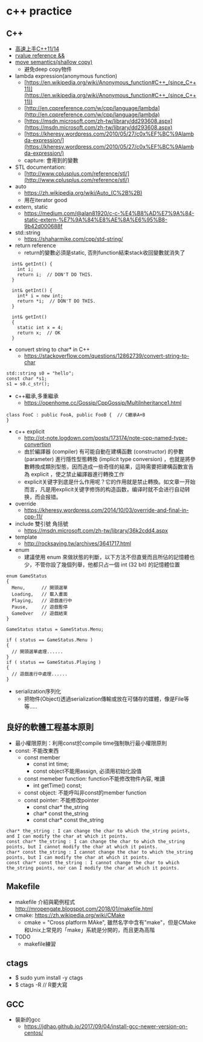 # c++ practice
## C++
* [高速上手C++11/14](https://legacy.gitbook.com/book/changkun/cpp1x-tutorial/details)
* [rvalue reference &&](https://shininglionking.blogspot.com/2013/06/c-rvalue-reference.html)
* [move semantics(shallow copy)](https://www.youtube.com/watch?v=IOkgBrXCtfo)
  * 避免deep copy物件
* lambda expression(anonymous function)
  * [https://en.wikipedia.org/wiki/Anonymous_function#C++_(since_C++11)](https://en.wikipedia.org/wiki/Anonymous_function#C++_(since_C++11))
  * [http://en.cppreference.com/w/cpp/language/lambda](http://en.cppreference.com/w/cpp/language/lambda)
  * [https://msdn.microsoft.com/zh-tw/library/dd293608.aspx](https://msdn.microsoft.com/zh-tw/library/dd293608.aspx)
  * [https://kheresy.wordpress.com/2010/05/27/c0x%EF%BC%9Alambda-expression/](https://kheresy.wordpress.com/2010/05/27/c0x%EF%BC%9Alambda-expression/)
  * capture: 會用到的變數
* STL documentation:
  * [http://www.cplusplus.com/reference/stl/](http://www.cplusplus.com/reference/stl/)
* auto
  * https://zh.wikipedia.org/wiki/Auto_(C%2B%2B)
  * 用在iterator good
* extern, static
  * https://medium.com/@alan81920/c-c-%E4%B8%AD%E7%9A%84-static-extern-%E7%9A%84%E8%AE%8A%E6%95%B8-9b42d000688f
* std::string
  * https://shaharmike.com/cpp/std-string/
* return reference
  * return的變數必須是static, 否則function結束stack收回變數就消失了
```
  int& getInt() {
    int i;
    return i;  // DON'T DO THIS.
  }
  
  int& getInt() {
    int* i = new int;
    return *i;  // DON'T DO THIS.
  }
  
  int& getInt()
  {
    static int x = 4;
    return x;  // OK
  }
```
* convert string to char* in C++
  * https://stackoverflow.com/questions/12862739/convert-string-to-char
```
std::string s0 = "hello";
const char *s1;
s1 = s0.c_str();
```
* c++繼承,多重繼承
  * https://openhome.cc/Gossip/CppGossip/MultiInheritance1.html
```
class FooC : public FooA, public FooB {  // C繼承A+B
}
```
* c++ explicit
  * http://ot-note.logdown.com/posts/173174/note-cpp-named-type-convertion
  * 由於編譯器 (compiler) 有可能自動在建構函數 (constructor) 的參數 (parameter) 進行隱性型態轉換 (implicit type conversion) ，也就是將參數轉換成類別型態，因而造成一些奇怪的結果，這時需要把建構函數宣告為 explicit ，使之禁止編譯器進行轉換工作
  * explicit关键字到底是什么作用呢？它的作用就是禁止轉換。如文章一开始而言，凡是用explicit关键字修饰的构造函数，编译时就不会进行自动转换，而会报错。
* override
  * https://kheresy.wordpress.com/2014/10/03/override-and-final-in-cpp-11/
* include 雙引號 角括號
  * https://msdn.microsoft.com/zh-tw/library/36k2cdd4.aspx
* template
  * http://rocksaying.tw/archives/3641717.html
* enum
  * 建議使用 enum 來做狀態的判斷，以下方法不但直覺而且所佔的記憶體也少，不管你設了幾個列舉，他都只占一個 int (32 bit) 的記憶體位置
```
enum GameStatus
{
  Menu,      // 開頭選單
  Loading,   // 載入畫面
  Playing,   // 遊戲進行中
  Pause,     // 遊戲暫停
  GameOver   // 遊戲結束
}
 
GameStatus status = GameStatus.Menu;
 
if ( status == GameStatus.Menu )
{
  // 開頭選單處理......
}
if ( status == GameStatus.Playing )
{
  // 遊戲進行中處理......
}
```
* serialization序列化
   * 把物件(Object)透過serialization傳輸或放在可儲存的媒體，像是File等等.....

## 良好的軟體工程基本原則
* 最小權限原則：利用const於compile time強制執行最小權限原則
* const: 不能改東西
  * const member
    * const int time;
    * const object不能用assign, 必須用初始化設值
  * const memeber function: function不能修改物件內容, 唯讀
    * int getTime() const;
  * const object: 不能呼叫非const的member function
  * const pointer: 不能修改pointer
    * const char* the_string
    * char* const the_string
    * const char* const the_string
```
char* the_string : I can change the char to which the_string points, and I can modify the char at which it points.
const char* the_string : I can change the char to which the_string points, but I cannot modify the char at which it points.
char* const the_string : I cannot change the char to which the_string points, but I can modify the char at which it points.
const char* const the_string : I cannot change the char to which the_string points, nor can I modify the char at which it points.
```

## Makefile
* makefile 介紹與範例程式 http://mropengate.blogspot.com/2018/01/makefile.html
* cmake: https://zh.wikipedia.org/wiki/CMake
  * cmake = "Cross platform MAke", 雖然名字中含有"make"，但是CMake和Unix上常見的「make」系統是分開的，而且更為高階
* TODO
  * makefile練習
  
## ctags
* $ sudo yum install -y ctags
* $ ctags -R  // R要大寫

## GCC
* 裝新的gcc
  * https://jdhao.github.io/2017/09/04/install-gcc-newer-version-on-centos/
